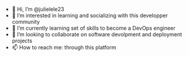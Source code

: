 - 👋 Hi, I’m @julielele23
- 👀 I’m interested in learning and socializing with this developper community
- 🌱 I’m currently learning set of skills to become a DevOps engineer
- 💞️ I’m looking to collaborate on software devolpment and deployment projects
- 📫 How to reach me: through this platform 

<!---
julielele23/julielele23 is a ✨ special ✨ repository because its `README.md` (this file) appears on your GitHub profile.
You can click the Preview link to take a look at your changes.
--->
